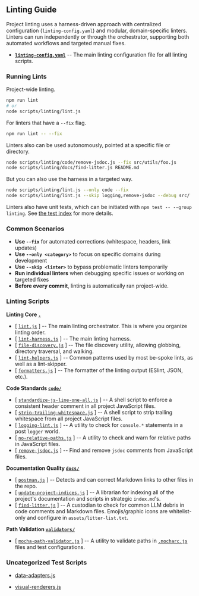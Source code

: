 ## Linting Guide

Project linting uses a harness-driven approach with centralized configuration (`linting-config.yaml`) and modular, domain-specific linters. Linters can run independently or through the orchestrator, supporting both automated workflows and targeted manual fixes.

- [**`linting-config.yaml`**](linting-config.yaml)
  -- The main linting configuration file for **all** linting scripts.

### Running Lints

Project-wide linting.
```bash
npm run lint
# or
node scripts/linting/lint.js
```
For linters that have a `--fix` flag.
```bash
npm run lint -- --fix
```
Linters also can be used autonomously, pointed at a specific file or directory.
```bash
node scripts/linting/code/remove-jsdoc.js --fix src/utils/foo.js
node scripts/linting/docs/find-litter.js README.md
```
But you can also use the harness in a targeted way.
```bash
node scripts/linting/lint.js --only code --fix
node scripts/linting/lint.js --skip logging,remove-jsdoc --debug src/
```

Linters also have unit tests, which can be initiated with `npm test -- --group linting`.
See [the test index](../../test/index.md) for more details.

### Common Scenarios

- **Use `--fix`** for automated corrections (whitespace, headers, link updates)
- **Use `--only <category>`** to focus on specific domains during development
- **Use `--skip <linter>`** to bypass problematic linters temporarily
- **Run individual linters** when debugging specific issues or working on targeted fixes
- **Before every commit**, linting is automatically ran project-wide.

### Linting Scripts

**Linting Core [`.`](index.md)**
- [ [`lint.js`](lint.js) ]
  -- The main linting orchestrator. This is where you organize linting order.
- [ [`lint-harness.js`](lint-harness.js) ]
  -- The main linting harness.
- [ [`file-discovery.js`](lib/file-discovery.js) ]
  -- The file discovery utility, allowing globbing, directory traversal, and walking.
- [ [`lint-helpers.js`](lib/lint-helpers.js) ]
  -- Common patterns used by most be-spoke lints, as well as a lint-skipper.
- [ [`formatters.js`](lib/formatters.js) ]
  -- The formatter of the linting output (ESlint, JSON, etc.).

**Code Standards [`code/`](code/)**
- [ [`standardize-js-line-one-all.js`](code/standardize-js-line-one-all.js) ]
  -- A shell script to enforce a consistent header comment in all project JavaScript files.
- [ [`strip-trailing-whitespace.js`](code/strip-trailing-whitespace.js) ]
  -- A shell script to strip trailing whitespace from all project JavaScript files.   
- [ [`logging-lint.js`](code/logging-lint.js) ]
  -- A utility to check for `console.*` statements in a post `logger` world.     
- [ [`no-relative-paths.js`](code/no-relative-paths.js) ]
  -- A utility to check and warn for relative paths in JavaScript files.
- [ [`remove-jsdoc.js`](code/remove-jsdoc.js) ] 
  -- Find and remove `jsdoc` comments from JavaScript files. 

**Documentation Quality [`docs/`](docs/)**
- [ [`postman.js`](docs/postman.js) ]
  -- Detects and can correct Markdown links to other files in the repo.
- [ [`update-project-indices.js`](docs/update-project-indices.js) ]
  -- A librarian for indexing all of the project's documentation and scripts in strategic `index.md`'s.
- [ [`find-litter.js`](docs/find-litter.js) ]
  -- A custodian to check for common LLM debris in code comments and Markdown files.
     Emojis/graphic icons are whitelist-only and configure in `assets/litter-list.txt`.

**Path Validation [`validators/`](validators/)**
- [ [`mocha-path-validator.js`](validators/mocha-path-validator.js) ]
  -- A utility to validate paths in [`.mocharc.js`](../../.mocharc.js) files and test configurations.

### Uncategorized Test Scripts
<!-- uncategorized-start -->

- [data-adapters.js](lib/data-adapters.js)

- [visual-renderers.js](lib/visual-renderers.js)
<!-- uncategorized-end -->
